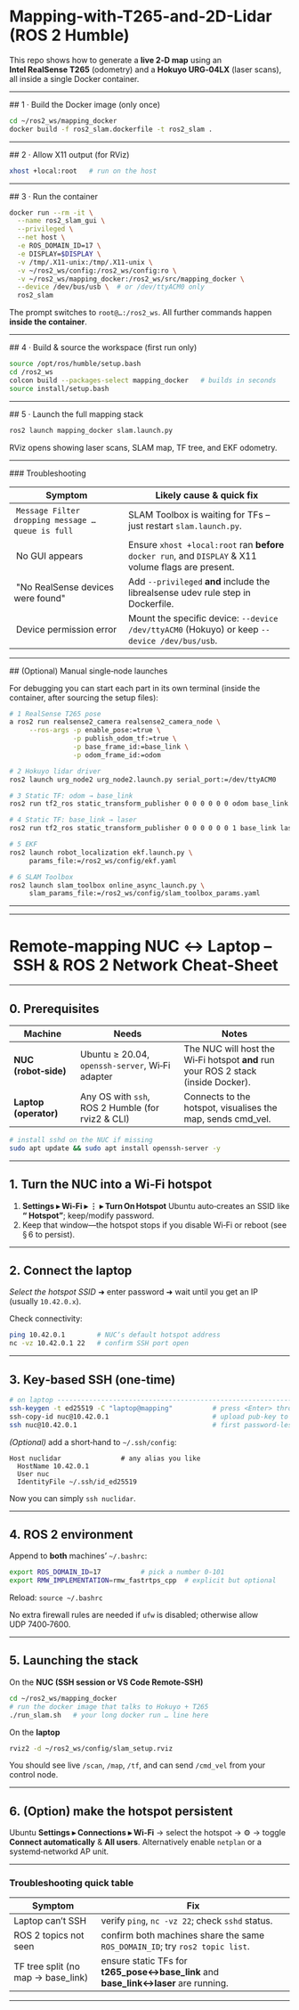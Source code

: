 # Mapping-with-T265-and-2D-Lidar (ROS 2 Humble)

This repo shows how to generate a **live 2‑D map** using an **Intel RealSense T265** (odometry) and a **Hokuyo URG‑04LX** (laser scans), all inside a single Docker container.

---

\## 1 · Build the Docker image (only once)

```bash
cd ~/ros2_ws/mapping_docker
docker build -f ros2_slam.dockerfile -t ros2_slam .
```

---

\## 2 · Allow X11 output (for RViz)

```bash
xhost +local:root   # run on the host
```

---

\## 3 · Run the container

```bash
docker run --rm -it \
  --name ros2_slam_gui \
  --privileged \
  --net host \
  -e ROS_DOMAIN_ID=17 \
  -e DISPLAY=$DISPLAY \
  -v /tmp/.X11-unix:/tmp/.X11-unix \
  -v ~/ros2_ws/config:/ros2_ws/config:ro \
  -v ~/ros2_ws/mapping_docker:/ros2_ws/src/mapping_docker \
  --device /dev/bus/usb \  # or /dev/ttyACM0 only
  ros2_slam
```

The prompt switches to `root@…:/ros2_ws`. All further commands happen **inside the container**.

---

\## 4 · Build & source the workspace (first run only)

```bash
source /opt/ros/humble/setup.bash
cd /ros2_ws
colcon build --packages-select mapping_docker   # builds in seconds
source install/setup.bash
```

---

\## 5 · Launch the full mapping stack

```bash
ros2 launch mapping_docker slam.launch.py
```

RViz opens showing laser scans, SLAM map, TF tree, and EKF odometry.

---

\### Troubleshooting

|  Symptom                                            |  Likely cause & quick fix                                                                             |
| --------------------------------------------------- | ----------------------------------------------------------------------------------------------------- |
|  `Message Filter dropping message … queue is full`  | SLAM Toolbox is waiting for TFs – just restart `slam.launch.py`.                                      |
|  No GUI appears                                     | Ensure `xhost +local:root` ran **before** `docker run`, and `DISPLAY` & X11 volume flags are present. |
|  "No RealSense devices were found"                  | Add `--privileged` **and** include the librealsense udev rule step in Dockerfile.                     |
|  Device permission error                            | Mount the specific device: `--device /dev/ttyACM0` (Hokuyo) or keep `--device /dev/bus/usb`.          |

---

\## (Optional) Manual single‑node launches

For debugging you can start each part in its own terminal (inside the container, after sourcing the setup files):

```bash
# 1 RealSense T265 pose
a ros2 run realsense2_camera realsense2_camera_node \
     --ros-args -p enable_pose:=true \
                -p publish_odom_tf:=true \
                -p base_frame_id:=base_link \
                -p odom_frame_id:=odom

# 2 Hokuyo lidar driver
ros2 launch urg_node2 urg_node2.launch.py serial_port:=/dev/ttyACM0

# 3 Static TF: odom → base_link
ros2 run tf2_ros static_transform_publisher 0 0 0 0 0 0 odom base_link

# 4 Static TF: base_link → laser
ros2 run tf2_ros static_transform_publisher 0 0 0 0 0 0 1 base_link laser

# 5 EKF
ros2 launch robot_localization ekf.launch.py \
     params_file:=/ros2_ws/config/ekf.yaml

# 6 SLAM Toolbox
ros2 launch slam_toolbox online_async_launch.py \
     slam_params_file:=/ros2_ws/config/slam_toolbox_params.yaml
```

---


---

# Remote‑mapping NUC ↔ Laptop  – SSH & ROS 2 Network Cheat‑Sheet

---

## 0. Prerequisites

| Machine               | Needs                                             | Notes                                                                             |
| --------------------- | ------------------------------------------------- | --------------------------------------------------------------------------------- |
| **NUC (robot‑side)**  | Ubuntu ≥ 20.04, `openssh‑server`, Wi‑Fi adapter   | The NUC will host the Wi‑Fi hotspot **and** run your ROS 2 stack (inside Docker). |
| **Laptop (operator)** | Any OS with `ssh`, ROS 2 Humble (for rviz2 & CLI) | Connects to the hotspot, visualises the map, sends cmd\_vel.                      |

```bash
# install sshd on the NUC if missing
sudo apt update && sudo apt install openssh-server -y
```

---

## 1. Turn the NUC into a Wi‑Fi hotspot

1. **Settings ▸ Wi‑Fi ▸ ⋮  ▸ Turn On Hotspot**
   Ubuntu auto‑creates an SSID like **“<hostname> Hotspot”**; keep/modify password.
2. Keep that window—the hotspot stops if you disable Wi‑Fi or reboot (see § 6 to persist).

---

## 2. Connect the laptop

*Select the hotspot SSID* ➜ enter password ➜ wait until you get an IP (usually `10.42.0.x`).

Check connectivity:

```bash
ping 10.42.0.1        # NUCʼs default hotspot address
nc -vz 10.42.0.1 22   # confirm SSH port open
```

---

## 3. Key‑based SSH (one‑time)

```bash
# on laptop ------------------------------------------------------------------
ssh-keygen -t ed25519 -C "laptop@mapping"          # press <Enter> through prompts
ssh-copy-id nuc@10.42.0.1                          # upload pub‑key to the NUC
ssh nuc@10.42.0.1                                  # first password‑less login
```

*(Optional)* add a short‑hand to `~/.ssh/config`:

```sshconfig
Host nuclidar               # any alias you like
  HostName 10.42.0.1
  User nuc
  IdentityFile ~/.ssh/id_ed25519
```

Now you can simply `ssh nuclidar`.

---

## 4. ROS 2 environment

Append to **both** machinesʼ `~/.bashrc`:

```bash
export ROS_DOMAIN_ID=17          # pick a number 0‑101
export RMW_IMPLEMENTATION=rmw_fastrtps_cpp  # explicit but optional
```

Reload: `source ~/.bashrc`

No extra firewall rules are needed if `ufw` is disabled; otherwise allow UDP 7400‑7600.

---

## 5. Launching the stack

On the **NUC (SSH session or VS Code Remote‑SSH)**

```bash
cd ~/ros2_ws/mapping_docker
# run the docker image that talks to Hokuyo + T265
./run_slam.sh   # your long docker run … line here
```

On the **laptop**

```bash
rviz2 -d ~/ros2_ws/config/slam_setup.rviz
```

You should see live `/scan`, `/map`, `/tf`, and can send `/cmd_vel` from your control node.

---

## 6. (Option) make the hotspot persistent

Ubuntu **Settings ▸ Connections ▸ Wi‑Fi** → select the hotspot → ⚙️  → toggle **Connect automatically** & **All users**.
Alternatively enable `netplan` or a systemd‑networkd AP unit.

---

### Troubleshooting quick table

| Symptom                             | Fix                                                                                   |
| ----------------------------------- | ------------------------------------------------------------------------------------- |
| Laptop can’t SSH                    | verify `ping`, `nc -vz 22`; check `sshd` status.                                      |
| ROS 2 topics not seen               | confirm both machines share the same `ROS_DOMAIN_ID`; try `ros2 topic list`.          |
| TF tree split (no map → base\_link) | ensure static TFs for **t265\_pose↔base\_link** and **base\_link↔laser** are running. |

---


